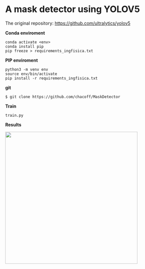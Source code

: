 # A mask detector using YOLOV5

The original repository: https://github.com/ultralytics/yolov5

**Conda enviroment**
```
conda activate <env>
conda install pip
pip freeze > requirements_ingfisica.txt
```
**PIP enviroment**
```
python3 -m venv env
source env/bin/activate
pip install -r requirements_ingfisica.txt
```

**git**
```
$ git clone https://github.com/chacoff/MaskDetector
```


**Train**
```
train.py 
```

**Results**


<image src='https://github.com/chacoff/MaskDetector/blob/main/data/images/covid_test8.jpg' width='420'>
